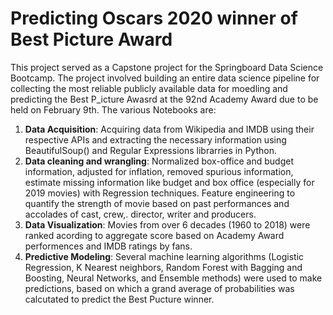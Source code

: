 # Predicting Oscars 2020 winner of Best Picture Award
This project served as a Capstone project for the Springboard Data Science Bootcamp. The project involved building an entire data science pipeline for collecting the most reliable publicly available data for moedling and predicting the Best P_icture Awasrd at the 92nd Academy Award due to be held on February 9th. The various Notebooks are:

1. **Data Acquisition**: Acquiring data from Wikipedia and IMDB using their respective APIs and extracting the necessary information using BeautifulSoup() and Regular Expressions librarries in Python. 
2. **Data cleaning and wrangling**: Normalized box-office and budget information, adjusted for inflation, removed spurious information, estimate missing information like budget and box office (especially for 2019 movies) with Regression techniques. Feature engineering to quantify the strength of movie based on past performances and accolades of cast, crew,. director, writer and producers. 
3. **Data Visualization**: Movies from over 6 decades (1960 to 2018) were ranked acording to aggregate score based on Academy Award performences and IMDB ratings by fans. 
4. **Predictive Modeling**: Several machine learning algorithms (Logistic Regression, K Nearest neighbors, Random Forest with Bagging and Boosting, Neural Networks, and Ensemble methods) were used to make predictions, based on which a grand average of probabilities was calcutated to predict the Best Pucture winner. 
